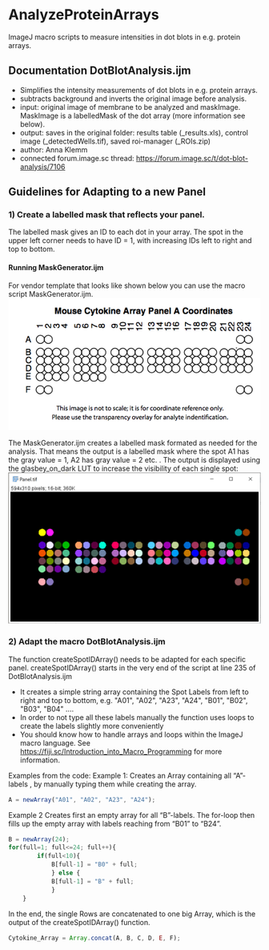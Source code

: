 # AnalyzeProteinArrays
ImageJ macro scripts to measure intensities in dot blots in e.g. protein arrays.

## Documentation DotBlotAnalysis.ijm
* Simplifies the intensity measurements of dot blots in e.g. protein arrays.
* subtracts background and inverts the original image before analysis.
* input: original image of membrane to be analyzed and maskImage. MaskImage is a labelledMask of the dot array (more information see below).
* output: saves in the original folder: results table (_results.xls), control image (_detectedWells.tif), saved roi-manager (_ROIs.zip)
* author: Anna Klemm
* connected forum.image.sc thread: https://forum.image.sc/t/dot-blot-analysis/7106

## Guidelines for Adapting to a new Panel
###	1) Create a labelled mask that reflects your panel.
The labelled mask gives an ID to each dot in your array. The spot in the upper left corner needs to have ID = 1, with increasing IDs left to right and top to bottom.

#### Running MaskGenerator.ijm 
For vendor template that looks like shown below you can use the macro script MaskGenerator.ijm. 
![vendor template](/images_for_documentation/example_vendor_template.png)

The MaskGenerator.ijm creates a labelled mask formated as needed for the analysis. That means the output is a labelled mask where the spot A1 has the gray value = 1, A2 has gray value = 2 etc. . 
The output is displayed using the glasbey_on_dark LUT to increase the visibility of each single spot:
![glasbey_output](/images_for_documentation/example_panel.png)

### 2) Adapt the macro DotBlotAnalysis.ijm
The function createSpotIDArray() needs to be adapted for each specific panel.
createSpotIDArray()  starts in the very end of the script at line 235 of DotBlotAnalysis.ijm
*	It creates a simple string array containing the Spot Labels from left to right and top to bottom, e.g. "A01", "A02", "A23", "A24", "B01", "B02", "B03", "B04" ….
* In order to not type all these labels manually the function uses loops to create the labels slightly more conveniently
*	You should know how to handle arrays and loops within the ImageJ macro language. See https://fiji.sc/Introduction_into_Macro_Programming for more information.

Examples from the code:
Example 1: Creates an Array containing all “A”-labels , by manually typing them while creating the array.
```javascript
A = newArray("A01", "A02", "A23", "A24");
```
Example 2
Creates first an empty array for all “B”-labels. The for-loop then fills up the empty array with labels reaching from “B01” to “B24”.
```javascript
B = newArray(24);
for(full=1; full<=24; full++){
		if(full<10){
			B[full-1] = "B0" + full;
			} else {
			B[full-1] = "B" + full;
			}
	}
```
In the end, the single Rows are concatenated to one big Array, which is the output of the createSpotIDArray() function.
```javascript
Cytokine_Array = Array.concat(A, B, C, D, E, F);
```
